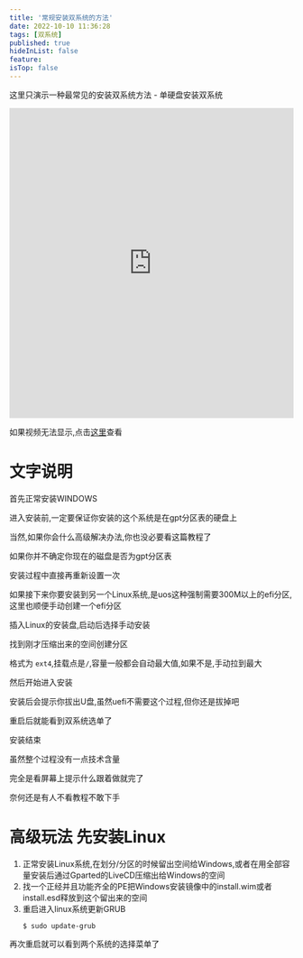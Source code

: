 ```yaml
---
title: '常规安装双系统的方法'
date: 2022-10-10 11:36:28
tags: [双系统]
published: true
hideInList: false
feature: 
isTop: false
---
```


这里只演示一种最常见的安装双系统方法 - 单硬盘安装双系统

<!-- more -->

<iframe width="100%" height="550" src="https://www.youtube.com/embed/cL3nhIo_1Z4" title="YouTube video player" frameborder="0" allow="accelerometer; autoplay; clipboard-write; encrypted-media; gyroscope; picture-in-picture" allowfullscreen></iframe>

如果视频无法显示,点击[这里](http://player.bilibili.com/player.html?aid=558984376&bvid=BV1Fe4y1S7bt&cid=857529247&page=1)查看

# 文字说明

首先正常安装WINDOWS

进入安装前,一定要保证你安装的这个系统是在gpt分区表的硬盘上

当然,如果你会什么高级解决办法,你也没必要看这篇教程了

如果你并不确定你现在的磁盘是否为gpt分区表

安装过程中直接再重新设置一次

如果接下来你要安装到另一个Linux系统,是uos这种强制需要300M以上的efi分区,这里也顺便手动创建一个efi分区

插入Linux的安装盘,启动后选择手动安装

找到刚才压缩出来的空间创建分区

格式为 `ext4`,挂载点是`/`,容量一般都会自动最大值,如果不是,手动拉到最大

然后开始进入安装

安装后会提示你拔出U盘,虽然uefi不需要这个过程,但你还是拔掉吧

重启后就能看到双系统选单了

安装结束

虽然整个过程没有一点技术含量

完全是看屏幕上提示什么跟着做就完了

奈何还是有人不看教程不敢下手

# 高级玩法 先安装Linux

1. 正常安装Linux系统,在划分/分区的时候留出空间给Windows,或者在用全部容量安装后通过Gparted的LiveCD压缩出给Windows的空间
2. 找一个正经并且功能齐全的PE把Windows安装镜像中的install.wim或者install.esd释放到这个留出来的空间
3. 重启进入linux系统更新GRUB
    ```shell
    $ sudo update-grub
    ```
再次重启就可以看到两个系统的选择菜单了
